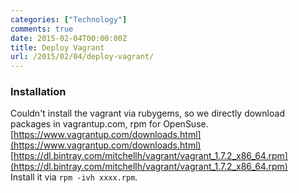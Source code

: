 ```yaml
---
categories: ["Technology"]
comments: true
date: 2015-02-04T00:00:00Z
title: Deploy Vagrant
url: /2015/02/04/deploy-vagrant/
---
```


### Installation
Couldn't install the vagrant via rubygems, so we directly download packages in vagrantup.com, rpm for OpenSuse.    
[https://www.vagrantup.com/downloads.html](https://www.vagrantup.com/downloads.html)    
[https://dl.bintray.com/mitchellh/vagrant/vagrant_1.7.2_x86_64.rpm](https://dl.bintray.com/mitchellh/vagrant/vagrant_1.7.2_x86_64.rpm)    
Install it via `rpm -ivh xxxx.rpm`.    
### 
